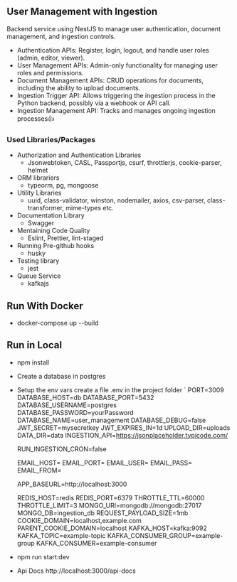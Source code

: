 ## User Management with Ingestion

Backend service using NestJS to manage user authentication,
document management, and ingestion controls.

- Authentication APIs: Register, login, logout, and handle user roles
  (admin, editor, viewer).
- User Management APIs: Admin-only functionality for managing user
  roles and permissions.
- Document Management APIs: CRUD operations for documents,
  including the ability to upload documents.
- Ingestion Trigger API: Allows triggering the ingestion process in the
  Python backend, possibly via a webhook or API call.
- Ingestion Management API: Tracks and manages ongoing ingestion
  processes👍

### Used Libraries/Packages

- Authorization and Authentication Libraries
  - Jsonwebtoken, CASL, Passportjs, csurf, throttlerjs, cookie-parser, helmet
- ORM librariers
  - typeorm, pg, mongoose
- Utility Libraries
  - uuid, class-validator, winston, nodemailer, axios, csv-parser, class-transformer, mime-types etc.
- Documentation Library
  - Swagger
- Mentaining Code Quality
  - Eslint, Prettier, lint-staged
- Running Pre-github hooks
  - husky
- Testing library
  - jest
- Queue Service
  - kafkajs

## Run With Docker

- docker-compose up --build

## Run in Local

- npm install
- Create a database in postgres
- Setup the env vars create a file .env in the project folder
  `
  PORT=3009
  DATABASE_HOST=db
  DATABASE_PORT=5432
  DATABASE_USERNAME=postgres
  DATABASE_PASSWORD=yourPassword
  DATABASE_NAME=user_management
  DATABASE_DEBUG=false
  JWT_SECRET=mysecretkey
  JWT_EXPIRES_IN=1d
  UPLOAD_DIR=uploads
  DATA_DIR=data
  INGESTION_API=https://jsonplaceholder.typicode.com/

  RUN_INGESTION_CRON=false

  EMAIL_HOST=
  EMAIL_PORT=
  EMAIL_USER=
  EMAIL_PASS=
  EMAIL_FROM=

  APP_BASEURL=http://localhost:3000

  REDIS_HOST=redis
  REDIS_PORT=6379
  THROTTLE_TTL=60000
  THROTTLE_LIMIT=3
  MONGO_URI=mongodb://mongodb:27017
  MONGO_DB=ingestion_db
  REQUEST_PAYLOAD_SIZE=1mb
  COOKIE_DOMAIN=localhost,example.com
  PARENT_COOKIE_DOMAIN=localhost
  KAFKA_HOST=kafka:9092
  KAFKA_TOPIC=example-topic
  KAFKA_CONSUMER_GROUP=example-group
  KAFKA_CONSUMER=example-consumer
- npm run start:dev
- Api Docs http://localhost:3000/api-docs
